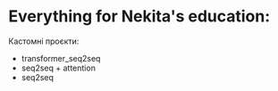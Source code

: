 # Everything for Nekita's education:
Кастомні проєкти:
- transformer_seq2seq
- seq2seq + attention
- seq2seq
